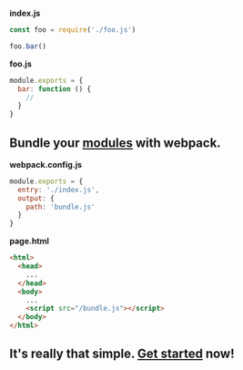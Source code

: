 **index.js**

```js
const foo = require('./foo.js')

foo.bar()
```

**foo.js**

```js
module.exports = {
  bar: function () {
    //
  }
}
```

## Bundle your [modules](/concepts/modules) with webpack.

**webpack.config.js**

```js
module.exports = {
  entry: './index.js',
  output: {
    path: 'bundle.js'
  }
}
```

**page.html**

```html
<html>
  <head>
    ...
  </head>
  <body>
    ...
    <script src="/bundle.js"></script>
  </body>
</html>
```

## It's really that simple. [Get started](/get-started) now!
